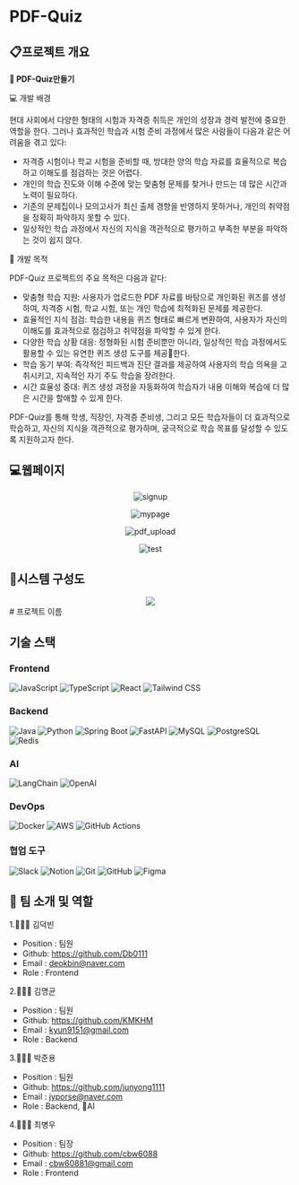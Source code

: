 # PDF-Quiz

## 📋프로젝트 개요
 

**👀 PDF-Quiz만들기**

💻 개발 배경

현대 사회에서 다양한 형태의 시험과 자격증 취득은 개인의 성장과 경력 발전에 중요한 역할을 한다. 그러나 효과적인 학습과 시험 준비 과정에서 많은 사람들이 다음과 같은 어려움을 겪고 있다:

- 자격증 시험이나 학교 시험을 준비할 때, 방대한 양의 학습 자료를 효율적으로 복습하고 이해도를 점검하는 것은 어렵다.
- 개인의 학습 진도와 이해 수준에 맞는 맞춤형 문제를 찾거나 만드는 데 많은 시간과 노력이 필요하다.
- 기존의 문제집이나 모의고사가 최신 출제 경향을 반영하지 못하거나, 개인의 취약점을 정확히 파악하지 못할 수 있다.
- 일상적인 학습 과정에서 자신의 지식을 객관적으로 평가하고 부족한 부분을 파악하는 것이 쉽지 않다.


📌 개발 목적

PDF-Quiz 프로젝트의 주요 목적은 다음과 같다:

- 맞춤형 학습 지원: 사용자가 업로드한 PDF 자료를 바탕으로 개인화된 퀴즈를 생성하여, 자격증 시험, 학교 시험, 또는 개인 학습에 최적화된 문제를 제공한다.
- 효율적인 지식 점검: 학습한 내용을 퀴즈 형태로 빠르게 변환하여, 사용자가 자신의 이해도를 효과적으로 점검하고 취약점을 파악할 수 있게 한다.
- 다양한 학습 상황 대응: 정형화된 시험 준비뿐만 아니라, 일상적인 학습 과정에서도 활용할 수 있는 유연한 퀴즈 생성 도구를 제공한다.
- 학습 동기 부여: 즉각적인 피드백과 진단 결과를 제공하여 사용자의 학습 의욕을 고취시키고, 지속적인 자기 주도 학습을 장려한다.
- 시간 효율성 증대: 퀴즈 생성 과정을 자동화하여 학습자가 내용 이해와 복습에 더 많은 시간을 할애할 수 있게 한다.


PDF-Quiz를 통해 학생, 직장인, 자격증 준비생, 그리고 모든 학습자들이 더 효과적으로 학습하고, 자신의 지식을 객관적으로 평가하며, 궁극적으로 학습 목표를 달성할 수 있도록 지원하고자 한다.

## 💻웹페이지


 <div align="center">
   
   ![signup](https://github.com/user-attachments/assets/8dc50b64-f18d-4052-8762-795ac8b1ba25)
   
   ![mypage](https://github.com/user-attachments/assets/a2a6b911-f820-4d55-921a-c4c647383019)
   
   ![pdf_upload](https://github.com/user-attachments/assets/e97be287-274a-4033-ba0f-63e8b5957c0c)
   
   ![test](https://github.com/user-attachments/assets/829b5920-dd4f-4d14-9c28-fee5670fcd88)
</div>



<!-- ## 🎬프로젝트 시연 동영상

 <div align="center">
 



</div> -->




## 🔎시스템 구성도

<div align="center">
<img src="https://github.com/user-attachments/assets/a14930bd-8539-403d-b6ef-61700e0a5fa1"/>


</div>

<aside>
# 프로젝트 이름

## 기술 스택

### Frontend
<p>
  <img src="https://img.shields.io/badge/JavaScript-F7DF1E?style=for-the-badge&logo=javascript&logoColor=black" alt="JavaScript">
  <img src="https://img.shields.io/badge/TypeScript-3178C6?style=for-the-badge&logo=typescript&logoColor=white" alt="TypeScript">
  <img src="https://img.shields.io/badge/React-61DAFB?style=for-the-badge&logo=react&logoColor=black" alt="React">
  <img src="https://img.shields.io/badge/Tailwind_CSS-06B6D4?style=for-the-badge&logo=tailwindcss&logoColor=white" alt="Tailwind CSS">
</p>

### Backend
<p>
  <img src="https://img.shields.io/badge/Java-007396?style=for-the-badge&logo=java&logoColor=white" alt="Java">
  <img src="https://img.shields.io/badge/Python-3776AB?style=for-the-badge&logo=python&logoColor=white" alt="Python">
  <img src="https://img.shields.io/badge/Spring_Boot-6DB33F?style=for-the-badge&logo=springboot&logoColor=white" alt="Spring Boot">
  <img src="https://img.shields.io/badge/FastAPI-009688?style=for-the-badge&logo=fastapi&logoColor=white" alt="FastAPI">
  <img src="https://img.shields.io/badge/MySQL-4479A1?style=for-the-badge&logo=mysql&logoColor=white" alt="MySQL">
  <img src="https://img.shields.io/badge/PostgreSQL-4169E1?style=for-the-badge&logo=postgresql&logoColor=white" alt="PostgreSQL">
  <img src="https://img.shields.io/badge/Redis-DC382D?style=for-the-badge&logo=redis&logoColor=white" alt="Redis">
</p>

### AI
<p>
  <img src="https://img.shields.io/badge/LangChain-339933?style=for-the-badge&logo=langchain&logoColor=white" alt="LangChain">
  <img src="https://img.shields.io/badge/OpenAI-412991?style=for-the-badge&logo=openai&logoColor=white" alt="OpenAI">
</p>

### DevOps
<p>
  <img src="https://img.shields.io/badge/Docker-2496ED?style=for-the-badge&logo=docker&logoColor=white" alt="Docker">
  <img src="https://img.shields.io/badge/Amazon_AWS-232F3E?style=for-the-badge&logo=amazonec2&logoColor=white" alt="AWS">
  <img src="https://img.shields.io/badge/GitHub_Actions-2088FF?style=for-the-badge&logo=githubactions&logoColor=white" alt="GitHub Actions">
</p>

### 협업 도구
<p>
  <img src="https://img.shields.io/badge/Slack-4A154B?style=for-the-badge&logo=slack&logoColor=white" alt="Slack">
  <img src="https://img.shields.io/badge/Notion-000000?style=for-the-badge&logo=notion&logoColor=white" alt="Notion">
  <img src="https://img.shields.io/badge/Git-F05032?style=for-the-badge&logo=git&logoColor=white" alt="Git">
  <img src="https://img.shields.io/badge/GitHub-181717?style=for-the-badge&logo=github&logoColor=white" alt="GitHub">
  <img src="https://img.shields.io/badge/Figma-F24E1E?style=for-the-badge&logo=figma&logoColor=white" alt="Figma">
</p>

## 🦉 팀 소개 및 역할

1.👩🏻‍💻 김덕빈

- Position : 팀원
- Github: <https://github.com/Db0111>
- Email : deokbin@naver.com
- Role : Frontend

2.🧑🏻‍💻 김명균

- Position : 팀원
- Github: <https://github.com/KMKHM>
- Email : kyun9151@gmail.com
- Role : Backend


3.👨🏾‍💻 박준용

- Position : 팀원
- Github: <https://github.com/junyong1111>
- Email : jyporse@naver.com
- Role : Backend, AI


4.👨🏻‍💻 최병우

- Position : 팀장
- Github: <https://github.com/cbw6088>
- Email : cbw60881@gmail.com
- Role : Frontend

